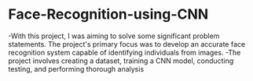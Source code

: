# Face-Recognition-using-CNN
-With this project, I was aiming to solve some significant problem statements. The project's primary focus was to develop an accurate face recognition system capable of identifying individuals from images. 
-The project involves creating a dataset, training a CNN model, conducting testing, and performing thorough analysis
